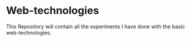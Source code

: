 # Web-technologies

This Repository will contain all the experiments I have done with the basic web-technologies.
